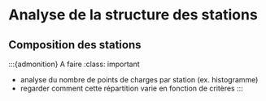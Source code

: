 # Analyse de la structure des stations

## Composition des stations

:::{admonition} A faire
:class: important

- analyse du nombre de points de charges par station (ex. histogramme)
- regarder comment cette répartition varie en fonction de critères
:::
